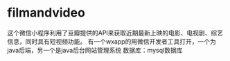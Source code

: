 # filmandvideo
这个微信小程序利用了豆瓣提供的API来获取近期最新上映的电影、电视剧、综艺信息，同时具有短视频功能。
有一个wxapp的用微信开发者工具打开，一个为java后端，另一个是java后台网站管理系统
数据库：mysql数据库
